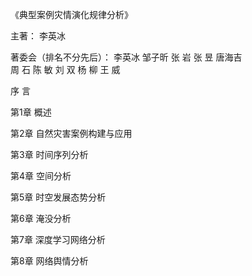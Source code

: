 《典型案例灾情演化规律分析》


主著： 李英冰

著委会（排名不分先后）：
李英冰   邹子昕    张  岩     张  昱    唐海吉  
周 石    陈 敏     刘  双     杨 柳     王  威


序 言

第1章 概述	

第2章 自然灾害案例构建与应用	

第3章 时间序列分析	

第4章 空间分析	

第5章 时空发展态势分析

第6章 淹没分析	

第7章 深度学习网络分析

第8章 网络舆情分析	
